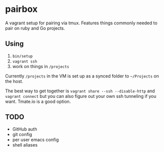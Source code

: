 # pairbox

A vagrant setup for pairing via tmux. Features things commonly needed to pair on ruby and Go projects.

## Using

1. `bin/setup`
2. `vagrant ssh`
3. work on things in `/projects`

Currently `/projects` in the VM is set up as a synced folder to `~/Projects` on the host.

The best way to get together is `vagrant share --ssh --disable-http` and `vagrant connect` but you can also figure out your own ssh tunneling if you want. Tmate.io is a good option.

## TODO

* GitHub auth
* git config
* per user emacs config
* shell aliases
